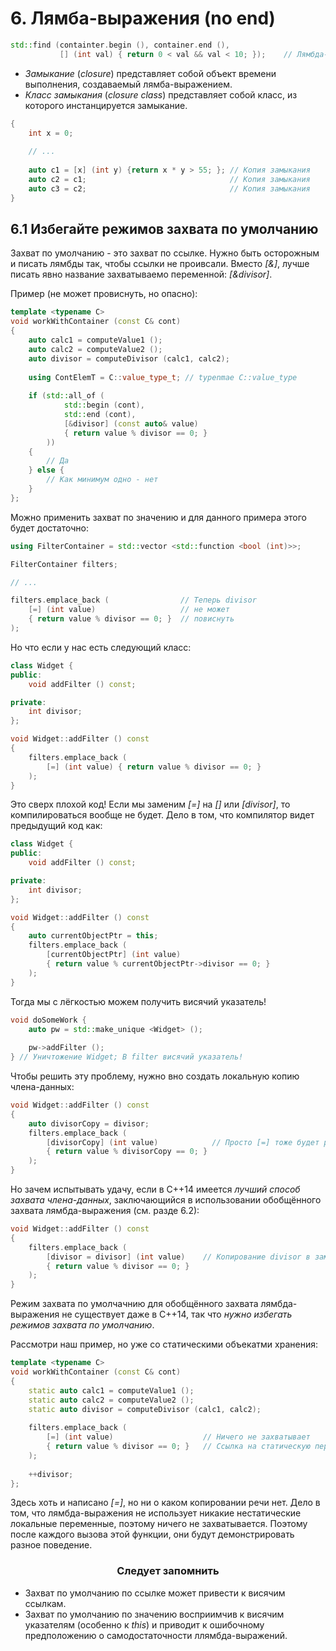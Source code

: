 6\. Лямба-выражения (no end)
===
```cpp
std::find (containter.begin (), container.end (),
           [] (int val) { return 0 < val && val < 10; });    // Лямбда-выражеине
```
* *Замыкание* (*closure*) представляет собой объект времени выполнения, создаваемый лямба-выражением.
* *Класс замыкания* (*closure class*) представляет собой класс, из которого инстанцируется замыкание.

```cpp
{
    int x = 0;
    
    // ...
    
    auto c1 = [x] (int y) {return x * y > 55; }; // Копия замыкания
    auto c2 = c1;                                // Копия замыкания
    auto c3 = c2;                                // Копия замыкания
}
```

## 6.1 Избегайте режимов захвата по умолчанию

Захват по умолчанию - это захват по ссылке. Нужно быть осторожным и писать лямбды так, чтобы ссылки не проивсали. Вместо *[&]*, лучше писать явно название захватываемо переменной: *[&divisor]*.

Пример (не может провиснуть, но опасно):
```cpp
template <typename C>
void workWithContainer (const C& cont)
{
    auto calc1 = computeValue1 ();
    auto calc2 = computeValue2 ();
    auto divisor = computeDivisor (calc1, calc2);
    
    using ContElemT = C::value_type_t; // typenmae C::value_type
    
    if (std::all_of (
            std::begin (cont),
            std::end (cont),
            [&divisor] (const auto& value)
            { return value % divisor == 0; }        
        ))
    {
        // Да
    } else {
        // Как минимум одно - нет
    }
};
```

Можно применить захват по значению и для данного примера этого будет достаточно:
```cpp
using FilterContainer = std::vector <std::function <bool (int)>>;

FilterContainer filters;

// ...

filters.emplace_back (                // Теперь divisor
    [=] (int value)                   // не может 
    { return value % divisor == 0; }  // повиснуть
);
```

Но что если у нас есть следующий класс:
```cpp
class Widget {
public:
    void addFilter () const;

private:
    int divisor;
}; 

void Widget::addFilter () const
{
    filters.emplace_back (
        [=] (int value) { return value % divisor == 0; }
    );
}
```

Это сверх плохой код! Если мы заменим *[=]* на *[]* или *[divisor]*, то компилироваться вообще не будет. Дело в том, что компилятор видет предыдущий код как: 
```cpp
class Widget {
public:
    void addFilter () const;

private:
    int divisor;
}; 

void Widget::addFilter () const
{
    auto currentObjectPtr = this;
    filters.emplace_back (
        [currentObjectPtr] (int value)
        { return value % currentObjectPtr->divisor == 0; }
    );
}
```

Тогда мы с лёгкостью можем получить висячий указатель!
```cpp
void doSomeWork {
    auto pw = std::make_unique <Widget> ();
    
    pw->addFilter ();
} // Уничтожение Widget; В filter висячий указатель!
```

Чтобы решить эту проблему, нужно вно создать локальную копию члена-данных:
```cpp
void Widget::addFilter () const
{
    auto divisorCopy = divisor;
    filters.emplace_back (
        [divisorCopy] (int value)            // Просто [=] тоже будет работать
        { return value % divisorCopy == 0; }
    );
}
```

Но зачем испытывать удачу, если в С++14 имеется *лучший способ захвата члена-данных*, заключающийся в использовании обобщённого захвата лямбда-выражения (см. разде 6.2):
```cpp
void Widget::addFilter () const
{
    filters.emplace_back (
        [divisor = divisor] (int value)    // Копирование divisor в замыкание
        { return value % divisor == 0; }
    );
}
```

Режим захвата по умолчачнию для обобщённого захвата лямбда-выражения не существует даже в С++14, так что *нужно избегать режимов захвата по умолчанию*.

Рассмотри наш пример, но уже со статическими объекатми хранения:
```cpp
template <typename C>
void workWithContainer (const C& cont)
{
    static auto calc1 = computeValue1 ();
    static auto calc2 = computeValue2 ();
    static auto divisor = computeDivisor (calc1, calc2);
    
    filters.emplace_back (
        [=] (int value)                    // Ничего не захватывает
        { return value % divisor == 0; }   // Ссылка на статическую переменную
    );
    
    ++divisor;
};
```

Здесь хоть и написано *[=]*, но ни о каком копировании речи нет. Дело в том, что лямбда-выражения не использует никакие нестатические локальные переменные, поэтому ничего не захватывается. Поэтому после каждого вызова этой функции, они будут демонстрировать разное поведение.

### <center>Следует запомнить</center>
* Захват по умолчанию по ссылке может привести к висячим ссылкам.
* Захват по умолчанию по значению восприимчив к висячим указателям (особенно к *this*) и приводит к ошибочному предположению о самодостаточности ллямбда-выражений.




































